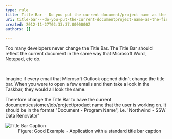 ```yaml
---
type: rule
title: Title Bar - Do you put the current document/project name as the first word of your title bar?
uri: title-bar---do-you-put-the-current-documentproject-name-as-the-first-word-of-your-title-bar
created: 2012-11-27T02:33:37.0000000Z
authors: []

---
```




<span class='intro'> <p>Too many developers never change the Title Bar. The Title Bar should reflect the current document in the same way that Microsoft Word, Notepad, etc do.</p> </span>

​<div>Imagine if every email that Microsoft Outlook opened didn't change the title bar. When you were to open a few emails and then take a look in the Taskbar, they would all look the same.</div>
<div>Therefore change the Title Bar to have the current document/customer/job/project/product name that the user is working on. It should be in the format &quot;Document - Program Name&quot;, i.e. 'Northwind - SSW Data Renovator'</div>
<dl class="goodImage"><dt><img alt="Title Bar Caption" src="http&#58;//www.ssw.com.au/ssw/Standards/Rules/Images/imgTitleBarCaption.gif" /></dt>
<dd>Figure&#58; Good Example - Application with a standard title bar caption</dd></dl>



